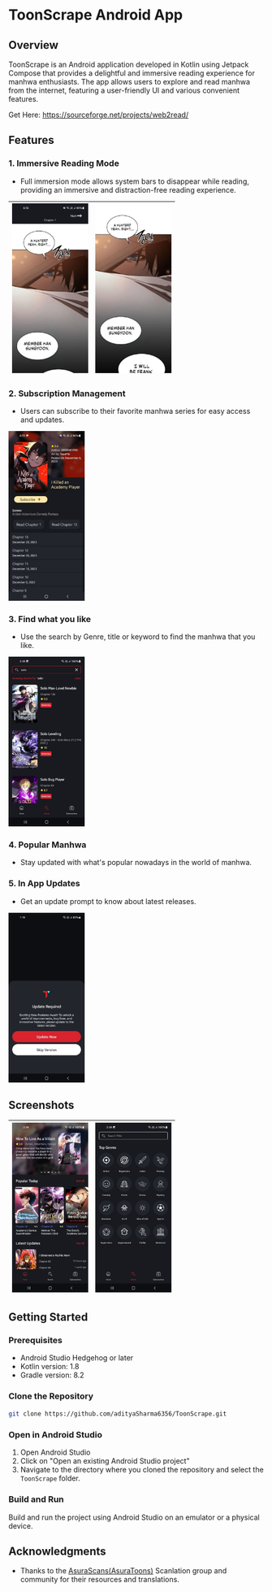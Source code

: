 # ToonScrape Android App

## Overview
ToonScrape is an Android application developed in Kotlin using Jetpack Compose that provides a delightful and immersive reading experience for manhwa enthusiasts. The app allows users to explore and read manhwa from the internet, featuring a user-friendly UI and various convenient features.

Get Here:
https://sourceforge.net/projects/web2read/

## Features

### 1. Immersive Reading Mode
- Full immersion mode allows system bars to disappear while reading, providing an immersive and distraction-free reading experience.

| <img alt="Screenshot 1" src="sample/one.jpg" width="150"/> | <img alt="Screenshot 1" src="sample/thr.jpg" width="150"/> |
|------------------------------------------------------------|------------------------------------------------------------|

### 2. Subscription Management
- Users can subscribe to their favorite manhwa series for easy access and updates.
<img alt="Screenshot 1" src="sample/two.jpg" width="150"/>

### 3. Find what you like
- Use the search by Genre, title or keyword to find the manhwa that you like.
<img alt="Screenshot 1" src="sample/sev.jpg" width="150"/>

### 4. Popular Manhwa
- Stay updated with what's popular nowadays in the world of manhwa.

### 5. In App Updates
- Get an update prompt to know about latest releases.
<img alt="Screenshot 2" src="sample/six.jpg" width="150"/>

## Screenshots
| <img alt="Screenshot 1" src="sample/fiv.jpg" width="150"/> |  <img alt="Screenshot 1" src="sample/fou.jpg" width="150"/> |
|------------------------------------------------------------|-------------------------------------------------------------|


## Getting Started

### Prerequisites
- Android Studio Hedgehog or later
- Kotlin version: 1.8
- Gradle version: 8.2

### Clone the Repository
```bash
git clone https://github.com/adityaSharma6356/ToonScrape.git
```

### Open in Android Studio
1. Open Android Studio
2. Click on "Open an existing Android Studio project"
3. Navigate to the directory where you cloned the repository and select the `ToonScrape` folder.

### Build and Run
Build and run the project using Android Studio on an emulator or a physical device.


## Acknowledgments
- Thanks to the [AsuraScans(AsuraToons)](https://asuratoon.com/) Scanlation group and community for their resources and translations.
